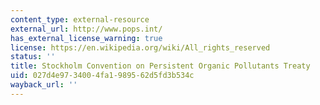 ```yaml
---
content_type: external-resource
external_url: http://www.pops.int/
has_external_license_warning: true
license: https://en.wikipedia.org/wiki/All_rights_reserved
status: ''
title: Stockholm Convention on Persistent Organic Pollutants Treaty
uid: 027d4e97-3400-4fa1-9895-62d5fd3b534c
wayback_url: ''
---
```

